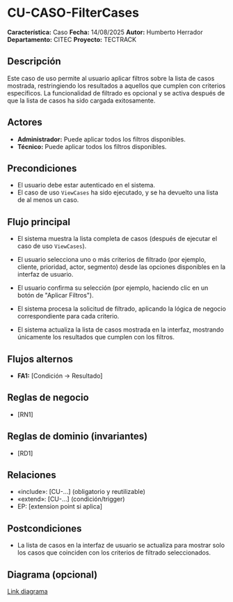 


# CU-CASO-FilterCases

**Característica:** Caso 
**Fecha:** 14/08/2025
**Autor:** Humberto Herrador
**Departamento:** CITEC
**Proyecto:** TECTRACK


## Descripción
Este caso de uso permite al usuario aplicar filtros sobre la lista de casos mostrada, restringiendo los resultados a aquellos que cumplen con criterios específicos. La funcionalidad de filtrado es opcional y se activa después de que la lista de casos ha sido cargada exitosamente.

## Actores
- **Administrador:** Puede aplicar todos los filtros disponibles.
- **Técnico:** Puede aplicar todos los filtros disponibles.

## Precondiciones
-   El usuario debe estar autenticado en el sistema.
-   El caso de uso `ViewCases` ha sido ejecutado, y se ha devuelto una lista de al menos un caso.

## Flujo principal
-   El sistema muestra la lista completa de casos (después de ejecutar el caso de uso `ViewCases`).
 -  El usuario selecciona uno o más criterios de filtrado (por ejemplo, cliente, prioridad, actor, segmento) desde las opciones disponibles en la interfaz de usuario.
-  El usuario confirma su selección (por ejemplo, haciendo clic en un botón de "Aplicar Filtros").
-  El sistema procesa la solicitud de filtrado, aplicando la lógica de negocio correspondiente para cada criterio.
    
-   El sistema actualiza la lista de casos mostrada en la interfaz, mostrando únicamente los resultados que cumplen con los filtros.

## Flujos alternos
- **FA1:** [Condición → Resultado]

## Reglas de negocio
- [RN1]
## Reglas de dominio (invariantes)
- [RD1]

## Relaciones
- «include»: [CU-…] (obligatorio y reutilizable)
- «extend»: [CU-…] (condición/trigger)
- EP: [extension point si aplica]

## Postcondiciones
- La lista de casos en la interfaz de usuario se actualiza para mostrar solo los casos que coinciden con los criterios de filtrado seleccionados.

## Diagrama (opcional)
[Link diagrama](https://app.diagrams.net/#Hgrupotecun-citec-wbeto/portal-tectrack-vite/use-case-diagram/docs/casos-uso/caso/CU-CASO-ViewCases.drawio#%7B%22pageId%22:%2258KHKjolmZH9Jl-Zs60m%22%7D)
<!--stackedit_data:
eyJoaXN0b3J5IjpbMjkyMTM1NzI5XX0=
-->